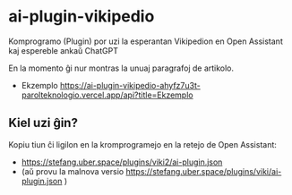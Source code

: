 # ai-plugin-vikipedio

Komprogramo (Plugin) por uzi la esperantan Vikipedion en Open Assistant kaj espereble ankaŭ ChatGPT

En la momento ĝi nur montras la unuaj paragrafoj de artikolo.

* Ekzemplo https://ai-plugin-vikipedio-ahyfz7u3t-parolteknologio.vercel.app/api?title=Ekzemplo

## Kiel uzi ĝin?

Kopiu tiun ĉi ligilon en la kromprogramejo en la retejo de Open Assistant:
* https://stefang.uber.space/plugins/viki2/ai-plugin.json
* (aŭ provu la malnova versio https://stefang.uber.space/plugins/viki/ai-plugin.json )
